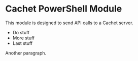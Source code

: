 # Cachet PowerShell Module
This module is designed to send API calls to a Cachet server.
* Do stuff
* More stuff
* Last stuff

Another paragraph.